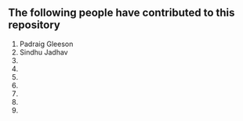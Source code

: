 ## The following people have contributed to this repository

1) Padraig Gleeson
2) Sindhu Jadhav
3)
4) 
5)
6)
7)
8)
9) 
